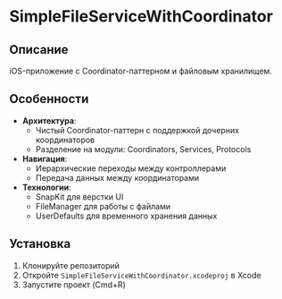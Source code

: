 # SimpleFileServiceWithCoordinator

## Описание
iOS-приложение с Coordinator-паттерном и файловым хранилищем.

## Особенности
- **Архитектура**: 
  - Чистый Coordinator-паттерн с поддержкой дочерних координаторов
  - Разделение на модули: Coordinators, Services, Protocols
- **Навигация**:
  - Иерархические переходы между контроллерами
  - Передача данных между координаторами
- **Технологии**:
  - SnapKit для верстки UI
  - FileManager для работы с файлами
  - UserDefaults для временного хранения данных

## Установка
1. Клонируйте репозиторий
2. Откройте `SimpleFileServiceWithCoordinator.xcodeproj` в Xcode
3. Запустите проект (Cmd+R)